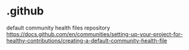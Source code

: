 # .github
default community health files repository
https://docs.github.com/en/communities/setting-up-your-project-for-healthy-contributions/creating-a-default-community-health-file
